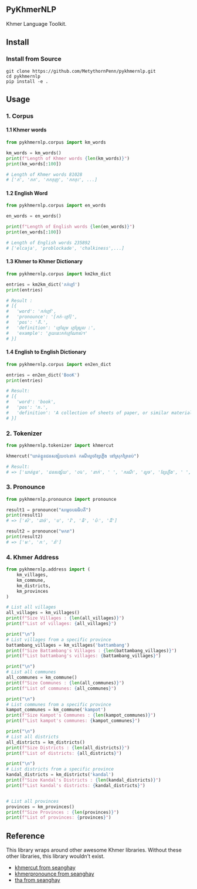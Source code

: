 ## PyKhmerNLP 

Khmer Language Toolkit.


## Install


### Install from Source

```shell
git clone https://github.com/MetythornPenn/pykhmernlp.git
cd pykhmernlp
pip install -e .
```


## Usage 

### 1. Corpus

#### 1.1 Khmer words

```python
from pykhmernlp.corpus import km_words

km_words = km_words()
print(f"Length of Khmer words {len(km_words)}")
print(km_words[:100])

# Length of Khmer words 81028
# ['ក', 'កក', 'កកកុញ', 'កកកុះ', ...]
```

#### 1.2 English Word

```python
from pykhmernlp.corpus import en_words

en_words = en_words()

print(f"Length of English words {len(en_words)}")
print(en_words[:100])

# Length of English words 235892
# ['elcaja', 'problockade', 'chalkiness',...]
```


#### 1.3 Khmer to Khmer Dictionary 

```python
from pykhmernlp.corpus import km2km_dict

entries = km2km_dict('កក់ក្ដៅ')
print(entries)

# Result : 
# [{
#   'word': 'កក់ក្ដៅ', 
#   'pronounce': '[កក់-ក្ដៅ]', 
#   'pos': 'កិ.', 
#   'definition': 'ក្ដៅល្មម ក្ដៅស្រួល :', 
#   'example': 'ភួយនេះកក់ក្ដៅណាស់។'
# }]

```

#### 1.4 English to English Dictionary 

```python
from pykhmernlp.corpus import en2en_dict

entries = en2en_dict('BooK')
print(entries)

# Result: 
# [{
#   'word': 'book', 
#   'pos': 'n.', 
#   'definition': 'A collection of sheets of paper, or similar material....
# }]
```

### 2. Tokenizer

```python
from pykhmernlp.tokenizer import khmercut

khmercut("ឃាត់ខ្លួនជនសង្ស័យ០៤នាក់ ករណីលួចខ្សែភ្លើង នៅស្រុកព្រៃនប់")

# Result: 
# => ['ឃាត់ខ្លួន', 'ជនសង្ស័យ', '០៤', 'នាក់', ' ', 'ករណី', 'លួច', 'ខ្សែភ្លើង', ' ', 'នៅ', 'ស្រុក', 'ព្រៃនប់']

```

### 3. Pronounce 

```python
from pykhmernlp.pronounce import pronounce

result1 = pronounce("សម្ដេចបវរធិបតី")
print(result1)
# => ['សំ', 'ដាច់', 'ប', 'វ៉', 'ធិ', 'ប៉ៈ', 'ដី']

result2 = pronounce("មករា")
print(result2)
# => ['មៈ', 'កៈ', 'រ៉ា']

```


### 4. Khmer Address

```python
from pykhmernlp.address import (
    km_villages, 
    km_commune, 
    km_districts, 
    km_provinces
)

# List all villages
all_villages = km_villages()
print(f"Size Villages : {len(all_villages)}")
print(f"List of villages: {all_villages}")

print("\n")
# List villages from a specific province
battambang_villages = km_villages('battambang')
print(f"Size Battambang's Villages : {len(battambang_villages)}")
print(f"List battambang's villages: {battambang_villages}")

print("\n")
# List all communes
all_communes = km_commune()
print(f"Size Communes : {len(all_communes)}")
print(f"List of communes: {all_communes}")

print("\n")
# List communes from a specific province
kampot_communes = km_commune('kampot')
print(f"Size Kampot's Communes : {len(kampot_communes)}")
print(f"List kampot's communes: {kampot_communes}")

print("\n")
# List all districts
all_districts = km_districts()
print(f"Size Districts : {len(all_districts)}")
print(f"List of districts: {all_districts}")

print("\n")
# List districts from a specific province
kandal_districts = km_districts('kandal')
print(f"Size Kandal's Districts : {len(kandal_districts)}")
print(f"List kandal's districts: {kandal_districts}")


# List all provinces
provinces = km_provinces()
print(f"Size Provinces : {len(provinces)}")
print(f"List of provinces: {provinces}")

```


## Reference 

This library wraps around other awesome Khmer libraries. Without these other libraries, this library wouldn't exist.

- [khmercut from seanghay](https://github.com/seanghay/tha)
- [khmerpronounce from seanghay](https://github.com/seanghay/khmerpronounce)
- [tha from seanghay](https://github.com/seanghay/tha)

